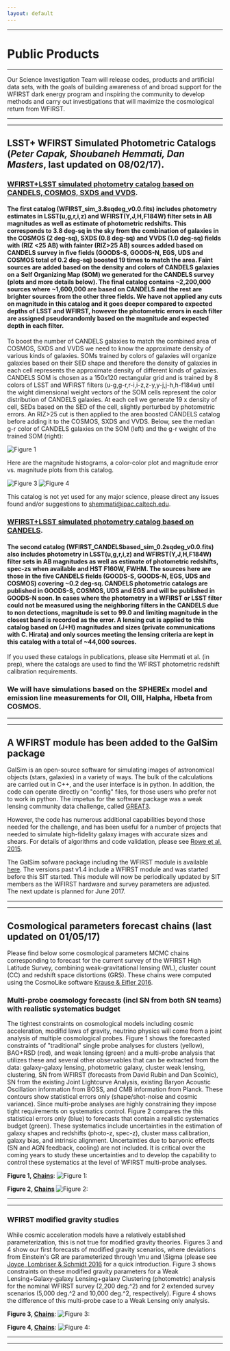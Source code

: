 ```yaml
---
layout: default
---
```


***

# Public Products

***

Our Science Investigation Team will release codes, products and artificial data sets, with the goals of building awareness of and broad support for the WFIRST dark energy program and inspiring the community to develop methods and carry out investigations that will maximize the cosmological return from WFIRST.

---
---

## LSST+ WFIRST Simulated Photometric Catalogs (*Peter Capak, Shoubaneh Hemmati, Dan Masters*, last updated on 08/02/17).

### [WFIRST+LSST simulated photometry catalog based on CANDELS, COSMOS, SXDS and VVDS](https://www.dropbox.com/s/tgfkrpotjyjfe16/WFIRST_sim_3.8sqdeg_v0.0.fits?dl=0).

#### The **first** catalog (WFIRST_sim_3.8sqdeg_v0.0.fits) includes photometry estimates in LSST(u,g,r,i,z) and WFIRST(Y,J,H,F184W) filter sets in AB magnitudes as well as estimate of photometric redshifts. This corresponds to 3.8 deg-sq in the sky from the combination of galaxies in the COSMOS (2 deg-sq), SXDS (0.8 deg-sq) and VVDS (1.0 deg-sq) fields with (RIZ <25 AB) with fainter (RIZ>25 AB) sources added based on CANDELS survey in five fields (GOODS-S, GOODS-N, EGS, UDS and COSMOS total of 0.2 deg-sq) boosted 19 times to match the area. Faint sources are added based on the density and colors of CANDELS galaxies on a Self Organizing Map (SOM) we generated for the CANDELS survey (plots and more details below). The final catalog contains ~2,200,000 sources where ~1,600,000 are based on CANDELS and the rest are brighter sources from the other three fields. We have not applied any cuts on magnitude in this catalog and it goes deeper compared to expected depths of LSST and WFIRST, however the photometric errors in each filter are assigned pseudorandomly based on the magnitude and expected depth in each filter. 

To boost the number of CANDELS galaxies to match the combined area of COSMOS, SXDS and VVDS we need to know the approximate density of various kinds of galaxies. SOMs trained by colors of galaxies will organize galaxies based on their SED shape and therefore the density of galaxies in each cell represents the approximate density of different kinds of galaxies. CANDELS SOM is chosen as a 150x120 rectangular grid and is trained by 8 colors of LSST and WFIRST filters (u-g,g-r,r-i,i-z,z-y,y-j,j-h,h-f184w) until the wight dimensional weight vectors of the SOM cells represent the color distribution of CANDELS galaxies. At each cell we generate 19 x density of cell, SEDs based on the SED of the cell, slightly perturbed by photometric errors. An RIZ>25 cut is then applied to the area boosted CANDELS catalog before adding it to the COSMOS, SXDS and VVDS. Below, see the median g-r color of CANDELS galaxies on the SOM (left) and the g-r weight of the trained SOM (right):

![Figure 1](/images/g-r.png)

Here are the magnitude histograms, a color-color plot and magnitude error vs. magnitude plots from this catalog.

![Figure 3](/images/UGR.png)
![Figure 4](/images/magerr.png)

This catalog is not yet used for any major science, please direct any issues found and/or suggestions to shemmati@ipac.caltech.edu. 


### [WFIRST+LSST simulated photometry catalog based on CANDELS](https://www.dropbox.com/s/8m5fv5gn26ghp4i/WFIRST_CANDELSbased_sim_0.2sqdeg_v0.0.fits?dl=0).

#### The **second** catalog (WFIRST_CANDELSbased_sim_0.2sqdeg_v0.0.fits) also includes photometry in LSST(u,g,r,i,z) and WFIRST(Y,J,H,F184W) filter sets in AB magnitudes as well as estimate of photometric redshifts, spec-zs when available and HST F160W, FWHM. The sources here are those in the five CANDELS fields (GOODS-S, GOODS-N, EGS, UDS and COSMOS) covering ~0.2 deg-sq. CANDELS photometric catalogs are published in GOODS-S, COSMOS, UDS and EGS and will be published in GOODS-N soon. In cases where the photometry in a WFIRST or LSST filter could not be measured using the neighboring filters in the CANDELS due to non detections, magnitude is set to 99.0 and limiting magnitude in the closest band is recorded as the error. A lensing cut is applied to this catalog based on (J+H) magnitudes and sizes (private communications with C. Hirata) and only sources meeting the lensing criteria are kept in this catalog with a total of ~44,000 sources. 

If you used these catalogs in publications, please site Hemmati et al. (in prep), where the catalogs are used to find the WFIRST photometric redshift calibration requirements. 

### We will have simulations based on the SPHEREx model and emission line measurements for OII, OIII, Halpha, Hbeta from COSMOS.

---
---

## A WFIRST module has been added to the GalSim package

GalSim is an open-source software for simulating images of astronomical objects (stars, galaxies) in a variety of ways. The bulk of the calculations are carried out in C++, and the user interface is in python. In addition, the code can operate directly on "config" files, for those users who prefer not to work in python. The impetus for the software package was a weak lensing community data challenge, called [GREAT3](http://great3challenge.info/). 

However, the code has numerous additional capabilities beyond those needed for the challenge, and has been useful for a number of projects that needed to simulate high-fidelity galaxy images with accurate sizes and shears. For details of algorithms and code validation, please see [Rowe et al. 2015](http://adsabs.harvard.edu/abs/2015A%26C....10..121R).

The GalSim sofware package including the WFIRST module is available [here](https://github.com/GalSim-developers/GalSim). The versions past v1.4 include a WFIRST module and was started before this SIT started. This module will now be periodically updated by SIT members as the WFIRST hardware and survey parameters are adjusted. The next update is planned for June 2017.

---
---

## Cosmological parameters forecast chains (last updated on 01/05/17)

Please find below some cosmological parameters MCMC chains corresponding to forecast for the current survey of the WFIRST High Latitude Survey, combining weak-gravitational lensing (WL), cluster count (CC) and redshift space distortions (GRS). These chains were computed using the CosmoLike software [Krause & Eifler 2016](https://arxiv.org/abs/1601.05779).

### Multi-probe cosmology forecasts (incl SN from both SN teams) with realistic systematics budget

The tightest constraints on cosmological models including cosmic acceleration, modifid laws of gravity, neutrino physics will come from a joint analysis of multiple cosmological probes. Figure 1 shows the forecasted constraints of "traditional" single probe analyses for clusters (yellow), BAO+RSD (red), and weak lensing (green) and a multi-probe analysis that utilizes these and several other observables that can be extracted from the data: galaxy-galaxy lensing, photometric galaxy, cluster weak lensing, clustering, SN from WFIRST (forecasts from David Rubin and Dan Scolnic), SN from the existing Joint Lightcurve Analysis, existing Baryon Acoustic Oscillation information from BOSS, and CMB information from Planck. These contours show statistical errors only (shape/shot-noise and cosmic variance). Since multi-probe analyses are highly constraining they impose tight requirements on systematics control. Figure 2 compares the this statistical errors only (blue) to forecasts that contain a realistic systematics budget (green). These systematics include uncertainties in the estimation of galaxy shapes and redshifts (photo-z, spec-z), cluster mass calibration, galaxy bias, and intrinsic alignment. Uncertainties due to baryonic effects (SN and AGN feedback, cooling) are not included. It is critical over the coming years to study these uncertainties and to develop the capability to control these systematics at the level of WFIRST multi-probe analyses.

**Figure 1, [Chains](https://www.dropbox.com/sh/3apd0js4ncnwkcj/AADIQY3f73DG84FqVGZVWx_Ga/chains_Fig1_WFIRST_ini_vs_multi_pdf?dl=0)**:
![Figure 1:](/images/WFIRST_ini_vs_multi.png)

**Figure 2, [Chains](https://www.dropbox.com/sh/3apd0js4ncnwkcj/AAD_aeLCVlCRoh1gPz2453DNa/chains_Fig2_WFIRST_multi_probe_pdf?dl=0)**
![Figure 2:](/images/WFIRST_multi_probe.png)

---
---

### WFIRST modified gravity studies

While cosmic acceleration models have a relatively established parameterization, this is not true for modified gravity theories. Figures 3 and 4 show our first forecasts of modified gravity scenarios, where deviations from Einstein's GR are parameterized through \mu and \Sigma (please see [Joyce, Lombriser & Schmidt 2016](https://arxiv.org/abs/1601.06133) for a quick introduction. Figure 3 shows constraints on these modified gravity parameters for a Weak Lensing+Galaxy-galaxy Lensing+galaxy Clustering (photometric) analysis for the nominal WFIRST survey (2,200 deg.^2) and for 2 extended survey scenarios (5,000 deg.^2 and 10,000 deg.^2, respectively). Figure 4 shows the difference of this multi-probe case to a Weak Lensing only analysis.

**Figure 3, [Chains](https://www.dropbox.com/sh/3apd0js4ncnwkcj/AADW64Oo_ksSMsJBYw5Zip0Ia/chains_Fig3_WFIRST_extended_MG_pdf?dl=0)**:
![Figure 3:](/images/WFIRST_extended_MG.png)

**Figure 4, [Chains](https://www.dropbox.com/sh/3apd0js4ncnwkcj/AACRxHbP57_RcRkjg12oAAaYa/chains_Fig4_WFIRST_shear_vs_MP_pdf?dl=0)**:
![Figure 4:](/images/WFIRST_shear_vs_MP.png)

---
---



